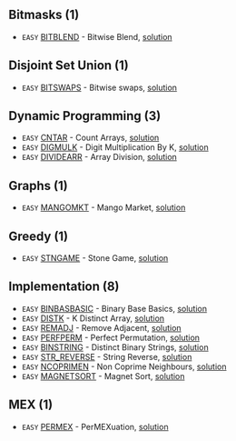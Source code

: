 ## Bitmasks (1)
* `EASY` [BITBLEND](https://www.codechef.com/problems/BITBLEND) - Bitwise Blend, [solution](./BITBLEND)

## Disjoint Set Union (1)
* `EASY` [BITSWAPS](https://www.codechef.com/problems/BITSWAPS) - Bitwise swaps, [solution](./BITSWAPS)

## Dynamic Programming (3)
* `EASY` [CNTAR](https://www.codechef.com/problems/CNTAR) - Count Arrays, [solution](./CNTAR)
* `EASY` [DIGMULK](https://www.codechef.com/problems/DIGMULK) - Digit Multiplication By K, [solution](./DIGMULK)
* `EASY` [DIVIDEARR](https://www.codechef.com/problems/DIVIDEARR) - Array Division, [solution](./DIVIDEARR)

## Graphs (1)
* `EASY` [MANGOMKT](https://www.codechef.com/problems/MANGOMKT) - Mango Market, [solution](./MANGOMKT)

## Greedy (1)
* `EASY` [STNGAME](https://www.codechef.com/problems/STNGAME) - Stone Game, [solution](./STNGAME)

## Implementation (8)
* `EASY` [BINBASBASIC](https://www.codechef.com/problems/BINBASBASIC) - Binary Base Basics, [solution](./BINBASBASIC)
* `EASY` [DISTK](https://www.codechef.com/problems/DISTK) - K Distinct Array, [solution](./DISTK)
* `EASY` [REMADJ](https://www.codechef.com/problems/REMADJ) - Remove Adjacent, [solution](./REMADJ)
* `EASY` [PERFPERM](https://www.codechef.com/problems/PERFPERM) - Perfect Permutation, [solution](./PERFPERM)
* `EASY` [BINSTRING](https://www.codechef.com/problems/BINSTRING) - Distinct Binary Strings, [solution](./BINSTRING)
* `EASY` [STR_REVERSE](https://www.codechef.com/problems/STR_REVERSE) - String Reverse, [solution](./STR_REVERSE)
* `EASY` [NCOPRIMEN](https://www.codechef.com/problems/NCOPRIMEN) - Non Coprime Neighbours, [solution](./NCOPRIMEN)
* `EASY` [MAGNETSORT](https://www.codechef.com/problems/MAGNETSORT) - Magnet Sort, [solution](./MAGNETSORT)

## MEX (1)
* `EASY` [PERMEX](https://www.codechef.com/problems/PERMEX) - PerMEXuation, [solution](./PERMEX)
